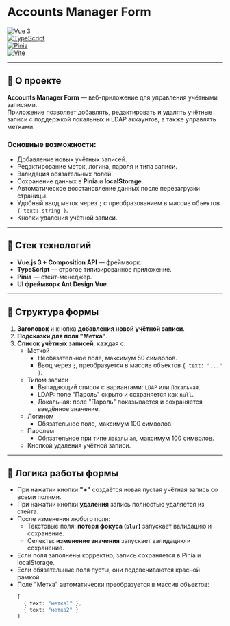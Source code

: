 # Accounts Manager Form

[![Vue 3](https://img.shields.io/badge/Vue-3-42b883?logo=vue.js&logoColor=white)](https://vuejs.org/)  
[![TypeScript](https://img.shields.io/badge/TypeScript-007ACC?logo=typescript&logoColor=white)](https://www.typescriptlang.org/)  
[![Pinia](https://img.shields.io/badge/Pinia-state-management-9646ff?logo=pinia)](https://pinia.vuejs.org/)  
[![Vite](https://img.shields.io/badge/Vite-3-blueviolet?logo=vite)](https://vitejs.dev/)

---

## 🔹 О проекте

**Accounts Manager Form** — веб-приложение для управления учётными записями.  
Приложение позволяет добавлять, редактировать и удалять учётные записи с поддержкой локальных и LDAP аккаунтов, а также управлять метками.

### Основные возможности:
- Добавление новых учётных записей.
- Редактирование меток, логина, пароля и типа записи.
- Валидация обязательных полей.
- Сохранение данных в **Pinia** и **localStorage**.
- Автоматическое восстановление данных после перезагрузки страницы.
- Удобный ввод меток через `;` с преобразованием в массив объектов `{ text: string }`.
- Кнопки удаления учётной записи.

---

## 🔹 Стек технологий

- **Vue.js 3 + Composition API** — фреймворк.
- **TypeScript** — строгое типизированное приложение.
- **Pinia** — стейт-менеджер.
- **UI фреймворк Ant Design Vue**.

---

## 🔹 Структура формы

1. **Заголовок** и кнопка **добавления новой учётной записи**.
2. **Подсказки для поля "Метка"**.
3. **Список учётных записей**, каждая с:
    - Меткой
        - Необязательное поле, максимум 50 символов.
        - Ввод через `;`, преобразуется в массив объектов `{ text: "..." }`.
    - Типом записи
        - Выпадающий список с вариантами: `LDAP` или `Локальная`.
        - LDAP: поле "Пароль" скрыто и сохраняется как `null`.
        - Локальная: поле "Пароль" показывается и сохраняется введённое значение.
    - Логином
        - Обязательное поле, максимум 100 символов.
    - Паролем
        - Обязательное при типе `Локальная`, максимум 100 символов.
    - Кнопкой удаления учётной записи.

---

## 🔹 Логика работы формы

- При нажатии кнопки **"+"** создаётся новая пустая учётная запись со всеми полями.
- При нажатии кнопки **удаления** запись полностью удаляется из стейта.
- После изменения любого поля:
    - Текстовые поля: **потеря фокуса (`blur`)** запускает валидацию и сохранение.
    - Селекты: **изменение значения** запускает валидацию и сохранение.
- Если поля заполнены корректно, запись сохраняется в Pinia и localStorage.
- Если обязательные поля пусты, они подсвечиваются красной рамкой.
- Поле "Метка" автоматически преобразуется в массив объектов:
  ```ts
  [
    { text: "метка1" },
    { text: "метка2" }
  ]


